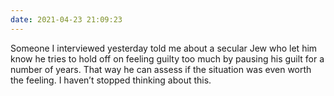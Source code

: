 ```yaml
---
date: 2021-04-23 21:09:23
---
```

Someone I interviewed yesterday told me about a secular Jew who let him know he tries to hold off on feeling guilty too much by pausing his guilt for a number of years. That way he can assess if the situation was even worth the feeling. I haven’t stopped thinking about this. 